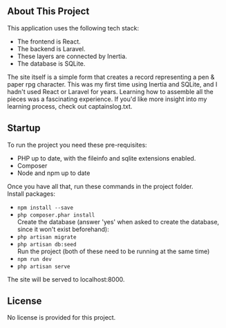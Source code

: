 ## About This Project

This application uses the following tech stack:
 - The frontend is React.
 - The backend is Laravel.
 - These layers are connected by Inertia.
 - The database is SQLite.

The site itself is a simple form that creates a record representing a pen & paper rpg character.
This was my first time using Inertia and SQLite, and I hadn't used React or Laravel for years.
Learning how to assemble all the pieces was a fascinating experience.
If you'd like more insight into my learning process, check out captainslog.txt.


## Startup

To run the project you need these pre-requisites:
 - PHP up to date, with the fileinfo and sqlite extensions enabled.
 - Composer
 - Node and npm up to date

Once you have all that, run these commands in the project folder.  
Install packages:
 - `npm install --save`
 - `php composer.phar install`  
Create the database (answer 'yes' when asked to create the database, since it won't exist beforehand):
 - `php artisan migrate`
 - `php artisan db:seed`  
Run the project (both of these need to be running at the same time)
 - `npm run dev`
 - `php artisan serve`

The site will be served to localhost:8000.


## License

No license is provided for this project.
